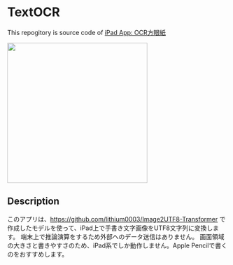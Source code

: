 # TextOCR
This repogitory is source code of [iPad App: OCR方眼紙](https://apps.apple.com/jp/app/ocr%E6%96%B9%E7%9C%BC%E7%B4%99/id1574099894)

<img src="https://user-images.githubusercontent.com/4783887/123981370-3d1a0200-d9fd-11eb-9cd5-d74ad48f127e.png" width="320">

## Description
このアプリは、https://github.com/lithium0003/Image2UTF8-Transformer
で作成したモデルを使って、iPad上で手書き文字画像をUTF8文字列に変換します。
端末上で推論演算をするため外部へのデータ送信はありません。
画面領域の大きさと書きやすさのため、iPad系でしか動作しません。Apple Pencilで書くのをおすすめします。
